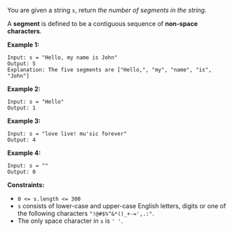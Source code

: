 You are given a string `s`, return _the number of segments in the string_.

A **segment** is defined to be a contiguous sequence of **non-space
characters**.



**Example 1:**

    
    
    Input: s = "Hello, my name is John"
    Output: 5
    Explanation: The five segments are ["Hello,", "my", "name", "is", "John"]
    

**Example 2:**

    
    
    Input: s = "Hello"
    Output: 1
    

**Example 3:**

    
    
    Input: s = "love live! mu'sic forever"
    Output: 4
    

**Example 4:**

    
    
    Input: s = ""
    Output: 0
    



**Constraints:**

  * `0 <= s.length <= 300`
  * `s` consists of lower-case and upper-case English letters, digits or one of the following characters `"!@#$%^&*()_+-=',.:"`.
  * The only space character in `s` is `' '`.

